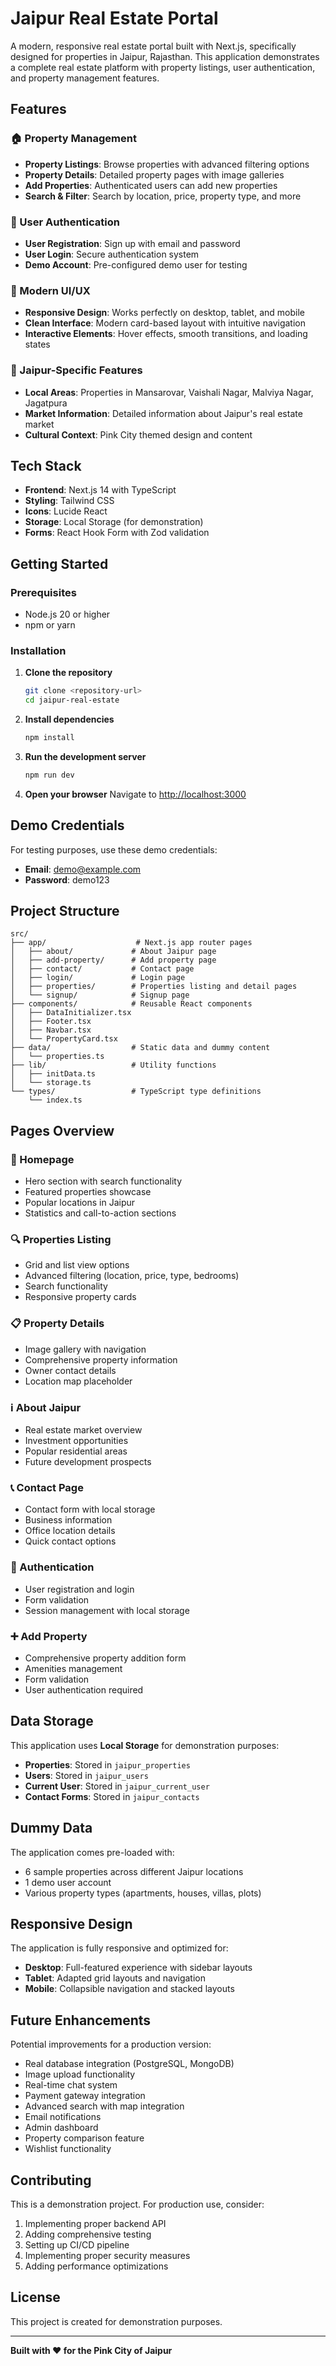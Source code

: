 # Jaipur Real Estate Portal

A modern, responsive real estate portal built with Next.js, specifically designed for properties in Jaipur, Rajasthan. This application demonstrates a complete real estate platform with property listings, user authentication, and property management features.

## Features

### 🏠 Property Management
- **Property Listings**: Browse properties with advanced filtering options
- **Property Details**: Detailed property pages with image galleries
- **Add Properties**: Authenticated users can add new properties
- **Search & Filter**: Search by location, price, property type, and more

### 🔐 User Authentication
- **User Registration**: Sign up with email and password
- **User Login**: Secure authentication system
- **Demo Account**: Pre-configured demo user for testing

### 🎨 Modern UI/UX
- **Responsive Design**: Works perfectly on desktop, tablet, and mobile
- **Clean Interface**: Modern card-based layout with intuitive navigation
- **Interactive Elements**: Hover effects, smooth transitions, and loading states

### 📍 Jaipur-Specific Features
- **Local Areas**: Properties in Mansarovar, Vaishali Nagar, Malviya Nagar, Jagatpura
- **Market Information**: Detailed information about Jaipur's real estate market
- **Cultural Context**: Pink City themed design and content

## Tech Stack

- **Frontend**: Next.js 14 with TypeScript
- **Styling**: Tailwind CSS
- **Icons**: Lucide React
- **Storage**: Local Storage (for demonstration)
- **Forms**: React Hook Form with Zod validation

## Getting Started

### Prerequisites
- Node.js 20 or higher
- npm or yarn

### Installation

1. **Clone the repository**
   ```bash
   git clone <repository-url>
   cd jaipur-real-estate
   ```

2. **Install dependencies**
   ```bash
   npm install
   ```

3. **Run the development server**
   ```bash
   npm run dev
   ```

4. **Open your browser**
   Navigate to [http://localhost:3000](http://localhost:3000)

## Demo Credentials

For testing purposes, use these demo credentials:
- **Email**: demo@example.com
- **Password**: demo123

## Project Structure

```
src/
├── app/                    # Next.js app router pages
│   ├── about/             # About Jaipur page
│   ├── add-property/      # Add property page
│   ├── contact/           # Contact page
│   ├── login/             # Login page
│   ├── properties/        # Properties listing and detail pages
│   └── signup/            # Signup page
├── components/            # Reusable React components
│   ├── DataInitializer.tsx
│   ├── Footer.tsx
│   ├── Navbar.tsx
│   └── PropertyCard.tsx
├── data/                  # Static data and dummy content
│   └── properties.ts
├── lib/                   # Utility functions
│   ├── initData.ts
│   └── storage.ts
└── types/                 # TypeScript type definitions
    └── index.ts
```

## Pages Overview

### 🏡 Homepage
- Hero section with search functionality
- Featured properties showcase
- Popular locations in Jaipur
- Statistics and call-to-action sections

### 🔍 Properties Listing
- Grid and list view options
- Advanced filtering (location, price, type, bedrooms)
- Search functionality
- Responsive property cards

### 📋 Property Details
- Image gallery with navigation
- Comprehensive property information
- Owner contact details
- Location map placeholder

### ℹ️ About Jaipur
- Real estate market overview
- Investment opportunities
- Popular residential areas
- Future development prospects

### 📞 Contact Page
- Contact form with local storage
- Business information
- Office location details
- Quick contact options

### 🔐 Authentication
- User registration and login
- Form validation
- Session management with local storage

### ➕ Add Property
- Comprehensive property addition form
- Amenities management
- Form validation
- User authentication required

## Data Storage

This application uses **Local Storage** for demonstration purposes:
- **Properties**: Stored in `jaipur_properties`
- **Users**: Stored in `jaipur_users`
- **Current User**: Stored in `jaipur_current_user`
- **Contact Forms**: Stored in `jaipur_contacts`

## Dummy Data

The application comes pre-loaded with:
- 6 sample properties across different Jaipur locations
- 1 demo user account
- Various property types (apartments, houses, villas, plots)

## Responsive Design

The application is fully responsive and optimized for:
- **Desktop**: Full-featured experience with sidebar layouts
- **Tablet**: Adapted grid layouts and navigation
- **Mobile**: Collapsible navigation and stacked layouts

## Future Enhancements

Potential improvements for a production version:
- Real database integration (PostgreSQL, MongoDB)
- Image upload functionality
- Real-time chat system
- Payment gateway integration
- Advanced search with map integration
- Email notifications
- Admin dashboard
- Property comparison feature
- Wishlist functionality

## Contributing

This is a demonstration project. For production use, consider:
1. Implementing proper backend API
2. Adding comprehensive testing
3. Setting up CI/CD pipeline
4. Implementing proper security measures
5. Adding performance optimizations

## License

This project is created for demonstration purposes.

---

**Built with ❤️ for the Pink City of Jaipur**